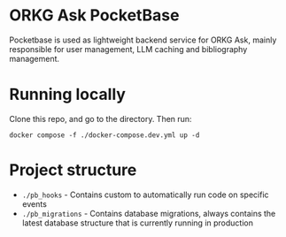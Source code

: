 # ORKG Ask PocketBase

Pocketbase is used as lightweight backend service for ORKG Ask, mainly responsible for user management, LLM caching and bibliography management.

# Running locally

Clone this repo, and go to the directory. Then run:

```bash:
docker compose -f ./docker-compose.dev.yml up -d
```

# Project structure

-   `./pb_hooks` - Contains custom to automatically run code on specific events
-   `./pb_migrations` - Contains database migrations, always contains the latest database structure that is currently running in production
